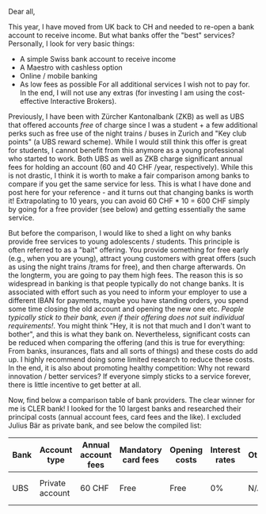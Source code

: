 Dear all,

This year, I have moved from UK back to CH and needed to re-open a bank account to receive income. But what banks offer the "best" services? Personally, I look for very basic things:
  - A simple Swiss bank account to receive income
  - A Maestro with cashless option
  - Online / mobile banking
  - As low fees as possible
For all additional services I wish not to pay for. In the end, I will not use any extras (for investing I am using the cost-effective Interactive Brokers).

Previously, I have been with Zürcher Kantonalbank (ZKB) as well as UBS that offered accounts *free* of charge since I was a student + a few additional perks such as free use of the night trains / buses in Zurich and "Key club points" (a UBS reward scheme). While I would still think this offer is great for students, I cannot benefit from this anymore as a young professional who started to work. Both UBS as well as ZKB charge significant annual fees for holding an account (60 and 40 CHF /year, respectively). While this is not drastic, I think it is worth to make a fair comparison among banks to compare if you get the same service for less. This is what I have done and post here for your reference - and it turns out that changing banks is worth it! Extrapolating to 10 years, you can avoid 60 CHF * 10 = 600 CHF simply by going for a free provider (see below) and getting essentially the same service.

But before the comparison, I would like to shed a light on why banks provide free services to young adolescents / students. This principle is often referred to as a "bait" offering. You provide something for free early (e.g., when you are young), attract young customers with great offers (such as using the night trains /trams for free), and then charge afterwards. On the longterm, you are going to pay them high fees. The reason this is so widespread in banking is that people typically do not change banks. It is associated with effort such as you need to inform your employer to use a different IBAN for payments, maybe you have standing orders, you spend some time closing the old account and opening the new one etc. *People typically stick to their bank, even if their offering does not suit individual requirements!*. You might think "Hey, it is not that much and I don't want to bother", and this is what they bank on. Nevertheless, significant costs can be reduced when comparing the offering (and this is true for everything: From banks, insurances, flats and all sorts of things) and these costs do add up. I highly recommend doing some limited research to reduce these costs. In the end, it is also about promoting healthy competition: Why not reward innovation / better services? If everyone simply sticks to a service forever, there is little incentive to get better at all.

Now, find below a comparison table of bank providers. The clear winner for me is CLER bank!
I looked for the 10 largest banks and researched their principal costs (annual account fees, card fees and the like). I excluded Julius Bär as private bank, and see below the compiled list:

| Bank | Account type | Annual account fees | Mandatory card fees | Opening costs | Interest rates | Other | Source|
| ------------- | ------------- | ------------- | ------------- | ------------- | ------------- | ------------- | ------------- |
| UBS  | Private account | 60 CHF | Free | Free | 0% | N/A | [Click here] (https://www.ubs.com/ch/de/private/accounts-and-cards/accounts/personal-account.html) |

